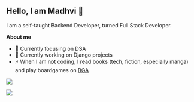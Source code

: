 ## Hello, I am Madhvi 👋


I am a self-taught Backend Developer, turned Full Stack Developer.


**About me**

- 🌱 Currently focusing on DSA
- 🔭 Currently working on Django projects
- ⚡ When I am not coding, I read books (tech, fiction, especially manga) and play boardgames on [BGA](https://boardgamearena.com/player?id=93139433)

<!-- | <a href="https://github.com/madhvi-n"><img align="center" src="https://github-readme-stats.vercel.app/api?username=madhvi-n&show_icons=true&include_all_commits=true&theme=buefy&hide_border=true" alt="Madhvi's github stats" /></a> | <a href="https://github.com/madhvi-n"><img align="center" src="https://github-readme-stats.vercel.app/api/top-langs/?username=madhvi-n&layout=compact&theme=buefy&hide_border=true" /></a> |
| ------------- | ------------- | -->


<a href="https://github.com/madhvi-n#gh-light-mode-only"><img align="center" src="https://github-readme-stats.vercel.app/api/top-langs/?username=madhvi-n&layout=compact&theme=buefy#gh-light-mode-only&hide_border=false" /></a>

<a href="https://github.com/madhvi-n#gh-dark-mode-only"><img align="center" src="https://github-readme-stats.vercel.app/api/top-langs/?username=madhvi-n&layout=compact&theme=radical#gh-dark-mode-only&hide_border=false" /></a>

